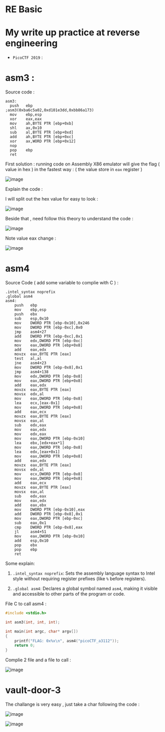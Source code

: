 # RE Basic 
# My write up practice at reverse engineering 

* `PicoCTF 2019` :

# asm3 :

Source code :
  ```assembly
  asm3:
	push   ebp                        		;asm3(0xba6c5a02,0xd101e3dd,0xbb86a173) 
	mov    ebp,esp 
	xor    eax,eax                    
	mov    ah,BYTE PTR [ebp+0xb]      
	shl    ax,0x10					  
	sub    al,BYTE PTR [ebp+0xd]	  
	add    ah,BYTE PTR [ebp+0xc]      
	xor    ax,WORD PTR [ebp+0x12]	  
	nop
	pop    ebp
	ret 
```

First solution : running code on Assembly X86 emulator will give the flag ( value in hex ) in the fastest way : ( the value store in `eax` register ) 

![image](https://github.com/Kayiyan/My-hacking-notes/assets/126185640/c7c1861e-256e-476e-87aa-4b9dbd1ea71d)

Explain the code :

I will split out the hex value for easy to look : 

![image](https://github.com/Kayiyan/My-hacking-notes/assets/126185640/3ec90cb3-213b-49c6-ae7d-6c226daf7421)

Beside that , need follow this theory to understand the code :

![image](https://github.com/Kayiyan/My-hacking-notes/assets/126185640/c369815b-9a1b-40f4-86df-07047fb0fa70)

Note value eax change :

![image](https://github.com/Kayiyan/My-hacking-notes/assets/126185640/fc64b3d4-9c06-4457-9db2-4811e73e5a77)


# asm4

Source Code ( add some variable to complie with C ) :

```assembly
.intel_syntax noprefix
.global asm4
asm4:
	push   ebp
	mov    ebp,esp
	push   ebx
	sub    esp,0x10
	mov    DWORD PTR [ebp-0x10],0x246
	mov    DWORD PTR [ebp-0xc],0x0
	jmp    asm4+27
	add    DWORD PTR [ebp-0xc],0x1
	mov    edx,DWORD PTR [ebp-0xc]
	mov    eax,DWORD PTR [ebp+0x8]
	add    eax,edx
	movzx  eax,BYTE PTR [eax]
	test   al,al
	jne    asm4+23
	mov    DWORD PTR [ebp-0x8],0x1
	jmp    asm4+138
	mov    edx,DWORD PTR [ebp-0x8]
	mov    eax,DWORD PTR [ebp+0x8]
	add    eax,edx
	movzx  eax,BYTE PTR [eax]
	movsx  edx,al
	mov    eax,DWORD PTR [ebp-0x8]
	lea    ecx,[eax-0x1]
	mov    eax,DWORD PTR [ebp+0x8]
	add    eax,ecx
	movzx  eax,BYTE PTR [eax]
	movsx  eax,al
	sub    edx,eax
	mov    eax,edx
	mov    edx,eax
	mov    eax,DWORD PTR [ebp-0x10]
	lea    ebx,[edx+eax*1]
	mov    eax,DWORD PTR [ebp-0x8]
	lea    edx,[eax+0x1]
	mov    eax,DWORD PTR [ebp+0x8]
	add    eax,edx
	movzx  eax,BYTE PTR [eax]
	movsx  edx,al
	mov    ecx,DWORD PTR [ebp-0x8]
	mov    eax,DWORD PTR [ebp+0x8]
	add    eax,ecx
	movzx  eax,BYTE PTR [eax]
	movsx  eax,al
	sub    edx,eax
	mov    eax,edx
	add    eax,ebx
	mov    DWORD PTR [ebp-0x10],eax
	add    DWORD PTR [ebp-0x8],0x1
	mov    eax,DWORD PTR [ebp-0xc]
	sub    eax,0x1
	cmp    DWORD PTR [ebp-0x8],eax
	jl     asm4+51
	mov    eax,DWORD PTR [ebp-0x10]
	add    esp,0x10
	pop    ebx
	pop    ebp
	ret    
```
Some explain:

1. `.intel_syntax noprefix`: Sets the assembly language syntax to Intel style without requiring register prefixes (like `%` before registers).

2. `.global asm4`: Declares a global symbol named `asm4`, making it visible and accessible to other parts of the program or code.


File C to call asm4 : 

```C
#include <stdio.h>

int asm3(int, int, int);

int main(int argc, char* argv[])
{
    printf("FLAG: 0x%x\n", asm4("picoCTF_a3112"));
    return 0;
}
```
Complie 2 file and a file to call :

![image](https://github.com/Kayiyan/My-hacking-notes/assets/126185640/fa1494bb-2285-4d11-af3b-88e07f513712)

# vault-door-3

The challange is very easy , just take a char following the code :

![image](https://github.com/Kayiyan/My-hacking-notes/assets/126185640/71b6407f-b9a1-41a1-8cc7-981a17abe7f3)

![image](https://github.com/Kayiyan/My-hacking-notes/assets/126185640/7df77893-09c6-4e1f-992a-8bcdd572d90f)




 
